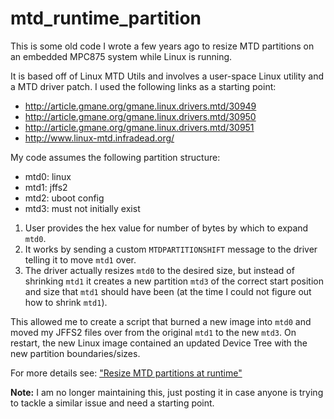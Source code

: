 # mtd_runtime_partition
This is some old code I wrote a few years ago to resize MTD partitions on an embedded MPC875 system while Linux is running.

It is based off of Linux MTD Utils and involves a user-space Linux utility and a MTD driver patch. I used the following links as a starting point:
* http://article.gmane.org/gmane.linux.drivers.mtd/30949
* http://article.gmane.org/gmane.linux.drivers.mtd/30950
* http://article.gmane.org/gmane.linux.drivers.mtd/30951
* http://www.linux-mtd.infradead.org/


My code assumes the following partition structure:
- mtd0: linux
- mtd1: jffs2
- mtd2: uboot config
- mtd3: must not initially exist

1. User provides the hex value for number of bytes by which to expand `mtd0`.
1. It works by sending a custom `MTDPARTITIONSHIFT` message to the driver telling it to move `mtd1` over.
1. The driver actually resizes `mtd0` to the desired size, but instead of shrinking `mtd1` it creates a new partition `mtd3` of the correct start position and size that `mtd1` should have been (at the time I could not figure out how to shrink `mtd1`).

This allowed me to create a script that burned a new image into `mtd0` and moved my JFFS2 files over from the original `mtd1` to the new `mtd3`. On restart, the new Linux image contained an updated Device Tree with the new partition boundaries/sizes.

For more details see: ["Resize MTD partitions at runtime"](http://stackoverflow.com/questions/10836715/resize-mtd-partitions-at-runtime)

**Note:** I am no longer maintaining this, just posting it in case anyone is trying to tackle a similar issue and need a starting point.
